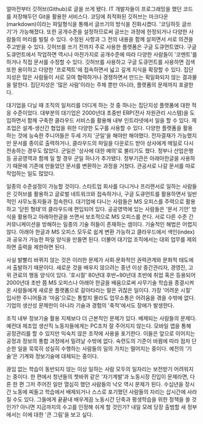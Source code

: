 얼마전부터 깃허브(Github)로 글을 쓰게 됐다. IT 개발자들이 프로그래밍을 했던 코드를 저장해두던 Git을 활용한 서비스다. 코딩에 최적화된 깃허브는 마크다운(markdown)이라는 파일형식을 통해서 글쓰기의 방식을 진화시켰다. '코딩하듯 글쓰기'가 가능해졌다. 또한 공개수준을 설정하므로써 글쓰는 과정에 한정되거나 다양한 사람들의 머리를 빌릴 수 있다. 수정된 사항과 그 전의 내용을 함께 살피면서 서로 의견을 주고받을 수 있다. 깃허브를 쓰기 전까지 주로 사용한 플랫폼은 구글 도큐먼트였다. 구글 도큐먼트에서 작업하면 역시나 마찬가지로 공개수준에 따라 다양한 사람들이 '코멘트'를 하거나 직접 문서를 수정할 수 있다. 깃허브를 사용하고 구글 도큐먼트를 사용하면 검색 또한 용이하고 다양한 '프로젝트'에 접속하면서 넓고 깊게 지식을 확장할 수 있다. 집단지성은 많은 사람들이 서로 모여 협력하거나 경쟁하면서 만드는 획일화되지 않는 결과물을 말한다. 집단지성은 '많은 사람'이라는 주체 뿐만 아니라, 플랫폼의 문제까지 포괄한다. 

대기업을 다닐 때 조직의 일처리를 더디게 하는 것 중 하나는 집단지성 플랫폼에 대한 적응 수준이었다. 대부분의 대기업은 2000년대 초중반 ERP(전사 자원관리 시스템)을 도입하면서 함께 구축한 클라우드 서비스를 활용해 내부 인트라넷에서 일을 할 수 있다. 제조업은 설계-생산간 협업을 위한 다양한 도구를 사용할 수 있다. 다양한 플랫폼을 활용하는 것에 능숙한 주니어들은 두세 가지 '군일'을 해야만 해야했다. 전자결재가 가능했지만 문서를 종이로 출력하거나, 클라우드의 파일을 다운로드 받아 상사에게 메일로 다시 전송하는 경우도 많았다. 군일은 '상사에 대한 예의'로 불리기도 했다. 정부나 산업은행 등 공공영역과 함께 일 할 경우 군일 하나가 추가됐다. 정부기관은 아래아한글을 사용하기 때문에 기존에 만들었던 문서를 변환하는 과정을 거쳤다. 관공서로 나갈 문서를 따로 작업하는 일도 많았다. 

일종의 수준설정이 가능할 것이다. 스타트업 회사를 다니거나 프리랜서로 일하는 사람들은 깃허브를 활용하고 글로벌 네트워크와 접속하거나, 구글 도큐먼트를 활용하면서 일반적인 사무노동자들과 접속한다. 대기업에 다니는 사람들은 MS 오피스를 주력으로 활용하고 '닫힌 형태'의 클라우드에 편입되어 있다. 공공영역에 있는 사람들은 '문서 기안' 방식을 활용하고 아래아한글을 쓰면서 보조적으로 MS 오피스를 쓴다. 서로 다른 수준 간 커뮤니케이션을 방해하는 일종의 기술 허들이 존재하는 셈이다. 기술적인 해법은 어렵지 않다. 아래아 한글과 MS 오피스 모두로 쉽게 변환 가능하고 클라우드에서 색인(index)과 공유가 가능한 파일 양식을 만들면 된다. 더불어 대기업 조직에서는 대외 업무를 제외하면 출력을 제한하면 된다. 

사실 발빨리 바뀌지 않는 것은 이러한 문제가 사회∙문화적인 권력관계와 문화적 태도에서 출발하기 때문이다. 새로운 것을 배우지 않으려는 중년 이상 중간관리자, 경영진, 고위 관료의 행동 양식이 있다. '호시절' 80년대 후반~90년대 초반에 취업 혹은 등용되어 2000년대 초반 쯤 MS 오피스나 아래아 한글을 배움으로써 사무기술 학습을 종결시켜온 사람들에게 새로운 플랫폼으로 갈아타라는 말은 귀찮은 일이다. 가장 '어려운 시절' 입사한 주니어들과 '마음'으로는 통할지 몰라도 업무소통은 어려움을 겪을 수밖에 없다. 기업의 생산성 문제만이 아니라 기술과 경험의 '축적'에서도 장애가 발생한다.

조직 내부 정보기술 활용 지체보다 더 근본적인 문제가 있다. 배제되는 사람들의 문제다. 예컨대 제조업 생산직 노동자들에게는 PC조차 잘 주어지지 않는다. 모바일 앱을 통해 공정관리를 할 수 있지만 익숙치 않은 조작에 사용을 포기한다. 이들은 앞으로 이어지는 공정과 정보의 통합 과정에서 밀려날 수밖에 없다. 숙련도의 기준이 바뀜에 따라 점차 단순한 일을 묵묵히 성실히 수행하는 사람들의 일의 가치는 떨어지는 중이다. 예전의 '기술'은 기계와 정보기술에 대체되는 중이다.

끊임 없는 학습이 동반되지 않는 이상 일하는 사람 모두의 일자리는 보전받기 어려워지는 중이다. 한 편에서 청년들의 쳇바퀴 같은 '자기계발'과 노동시장 진입이 문제라면, 다른 한 편 그저 주어진 일만 열심히 했던 사람들의 낙오 역시 문제가 된다. 수십년을 장시간 노동에 찌들고 학습에서 배제되거나 스스로 포기했던 사람들의 자리는 삽시간에 사라질 수도 있다. 그들에게 끝끝내 배우게끔 노동시간 단축과 평생학습을 위한 정책을 쓸 것인가? 아니면 지금까지의 수고를 인정해 쉬게 할 것인가? 내일 모레 당장 출범할 새 정부에서는 이에 대한 '큰 그림'을 보고 싶다.